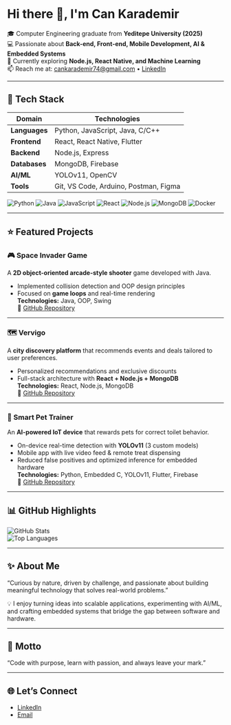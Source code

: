 # Hi there 👋, I'm Can Karademir

🎓 Computer Engineering graduate from **Yeditepe University (2025)**  
💻 Passionate about **Back-end, Front-end, Mobile Development, AI & Embedded Systems**  
🌱 Currently exploring **Node.js, React Native, and Machine Learning**  
📫 Reach me at: [cankarademir74@gmail.com](mailto:cankarademir74@gmail.com) • [LinkedIn](https://www.linkedin.com/in/can-karademir-6174812b8/)

---

## 🚀 Tech Stack

| Domain        | Technologies |
|---------------|--------------|
| **Languages** | Python, JavaScript, Java, C/C++ |
| **Frontend**  | React, React Native, Flutter |
| **Backend**   | Node.js, Express |
| **Databases** | MongoDB, Firebase |
| **AI/ML**     | YOLOv11, OpenCV |
| **Tools**     | Git, VS Code, Arduino, Postman, Figma |

<!-- Add shields.io badges for visual effect -->
![Python](https://img.shields.io/badge/Python-3776AB?logo=python&logoColor=white)
![Java](https://img.shields.io/badge/Java-007396?logo=openjdk&logoColor=white)
![JavaScript](https://img.shields.io/badge/JavaScript-F7DF1E?logo=javascript&logoColor=black)
![React](https://img.shields.io/badge/React-61DAFB?logo=react&logoColor=black)
![Node.js](https://img.shields.io/badge/Node.js-339933?logo=nodedotjs&logoColor=white)
![MongoDB](https://img.shields.io/badge/MongoDB-47A248?logo=mongodb&logoColor=white)
![Docker](https://img.shields.io/badge/Docker-2496ED?logo=docker&logoColor=white)

---

## ⭐ Featured Projects

### 🎮 Space Invader Game  
A **2D object-oriented arcade-style shooter** game developed with Java.  
- Implemented collision detection and OOP design principles  
- Focused on **game loops** and real-time rendering  
**Technologies:** Java, OOP, Swing  
🔗 [GitHub Repository](#)

---

### 🗺️ Vervigo  
A **city discovery platform** that recommends events and deals tailored to user preferences.  
- Personalized recommendations and exclusive discounts  
- Full-stack architecture with **React + Node.js + MongoDB**  
**Technologies:** React, Node.js, MongoDB  
🔗 [GitHub Repository](#)

---

### 🐶 Smart Pet Trainer  
An **AI-powered IoT device** that rewards pets for correct toilet behavior.  
- On-device real-time detection with **YOLOv11** (3 custom models)  
- Mobile app with live video feed & remote treat dispensing  
- Reduced false positives and optimized inference for embedded hardware  
**Technologies:** Python, Embedded C, YOLOv11, Flutter, Firebase  
🔗 [GitHub Repository](#)

---

## 📊 GitHub Highlights

![GitHub Stats](https://github-readme-stats.vercel.app/api?username=yourusername&show_icons=true&theme=tokyonight)  
![Top Languages](https://github-readme-stats.vercel.app/api/top-langs/?username=yourusername&layout=compact&theme=tokyonight)

---

## ✨ About Me
“Curious by nature, driven by challenge, and passionate about building meaningful technology that solves real-world problems.”  

💡 I enjoy turning ideas into scalable applications, experimenting with AI/ML, and crafting embedded systems that bridge the gap between software and hardware.

---

## 🔖 Motto
“Code with purpose, learn with passion, and always leave your mark.”  

---

## 🌐 Let’s Connect
- [LinkedIn](#)  
- [Email](mailto:cankarademir74@gmail.com)  
